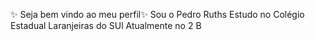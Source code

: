 ✨ Seja bem vindo ao meu perfil✨ 
Sou o Pedro Ruths
Estudo no Colégio Estadual Laranjeiras do SUl
Atualmente no 2 B
